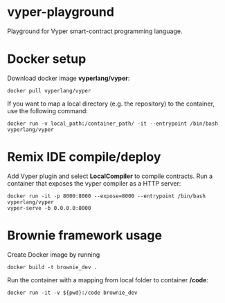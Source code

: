 # vyper-playground
Playground for Vyper smart-contract programming language.

# Docker setup
Download docker image **vyperlang/vyper**:
```
docker pull vyperlang/vyper
```
If you want to map a local directory (e.g. the repository) to the container, use the following command:
```
docker run -v local_path:/container_path/ -it --entrypoint /bin/bash vyperlang/vyper
```
# Remix IDE compile/deploy
Add Vyper plugin and select **LocalCompiler** to compile contracts.
Run a container that exposes the vyper compiler as a HTTP server:
```
docker run -it -p 8000:8000 --expose=8000 --entrypoint /bin/bash vyperlang/vyper 
vyper-serve -b 0.0.0.0:8000
```

# Brownie framework usage
Create Docker image by running
```
docker build -t brownie_dev .
```
Run the container with a mapping from local folder to container **/code**:
```
docker run -it -v ${pwd}:/code brownie_dev
```
